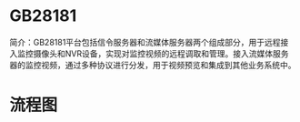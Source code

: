 # GB28181

简介：GB28181平台包括信令服务器和流媒体服务器两个组成部分，用于远程接入监控摄像头和NVR设备，实现对监控视频的远程调取和管理。接入流媒体服务器的监控视频，通过多种协议进行分发，用于视频预览和集成到其他业务系统中。

# 流程图



